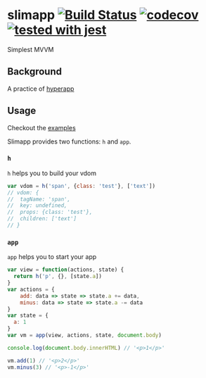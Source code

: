 # slimapp [![Build Status](https://travis-ci.org/stop2stare/slimapp.svg?branch=master)](https://travis-ci.org/stop2stare/slimapp) [![codecov](https://codecov.io/gh/stop2stare/slimapp/branch/master/graph/badge.svg)](https://codecov.io/gh/stop2stare/slimapp) [![tested with jest](https://img.shields.io/badge/tested_with-jest-99424f.svg)](https://github.com/facebook/jest)

Simplest MVVM

## Background

A practice of [hyperapp](https://github.com/hyperapp/hyperapp)

## Usage

Checkout the [examples](https://github.com/stop2stare/slimapp/blob/master/examples)

Slimapp provides two functions: `h` and `app`.

### `h`

`h` helps you to build your vdom

``` js
var vdom = h('span', {class: 'test'}, ['text'])
// vdom: {
// 	tagName: 'span',
// 	key: undefined,
// 	props: {class: 'test'},
// 	children: ['text']
// }
```

### `app`

`app` helps you to start your app

``` js
var view = function(actions, state) {
  return h('p', {}, [state.a])
}
var actions = {
	add: data => state => state.a += data,
	minus: data => state => state.a -= data
}
var state = {
  a: 1
}
var vm = app(view, actions, state, document.body)

console.log(document.body.innerHTML) // '<p>1</p>'

vm.add(1) // '<p>2</p>'
vm.minus(3) // '<p>-1</p>'
```
